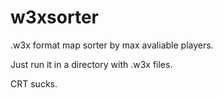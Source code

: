 # w3xsorter
.w3x format map sorter by max avaliable players.

Just run it in a directory with .w3x files.

CRT sucks.

